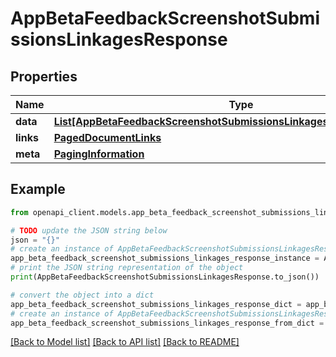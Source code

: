 # AppBetaFeedbackScreenshotSubmissionsLinkagesResponse


## Properties

Name | Type | Description | Notes
------------ | ------------- | ------------- | -------------
**data** | [**List[AppBetaFeedbackScreenshotSubmissionsLinkagesResponseDataInner]**](AppBetaFeedbackScreenshotSubmissionsLinkagesResponseDataInner.md) |  | 
**links** | [**PagedDocumentLinks**](PagedDocumentLinks.md) |  | 
**meta** | [**PagingInformation**](PagingInformation.md) |  | [optional] 

## Example

```python
from openapi_client.models.app_beta_feedback_screenshot_submissions_linkages_response import AppBetaFeedbackScreenshotSubmissionsLinkagesResponse

# TODO update the JSON string below
json = "{}"
# create an instance of AppBetaFeedbackScreenshotSubmissionsLinkagesResponse from a JSON string
app_beta_feedback_screenshot_submissions_linkages_response_instance = AppBetaFeedbackScreenshotSubmissionsLinkagesResponse.from_json(json)
# print the JSON string representation of the object
print(AppBetaFeedbackScreenshotSubmissionsLinkagesResponse.to_json())

# convert the object into a dict
app_beta_feedback_screenshot_submissions_linkages_response_dict = app_beta_feedback_screenshot_submissions_linkages_response_instance.to_dict()
# create an instance of AppBetaFeedbackScreenshotSubmissionsLinkagesResponse from a dict
app_beta_feedback_screenshot_submissions_linkages_response_from_dict = AppBetaFeedbackScreenshotSubmissionsLinkagesResponse.from_dict(app_beta_feedback_screenshot_submissions_linkages_response_dict)
```
[[Back to Model list]](../README.md#documentation-for-models) [[Back to API list]](../README.md#documentation-for-api-endpoints) [[Back to README]](../README.md)


